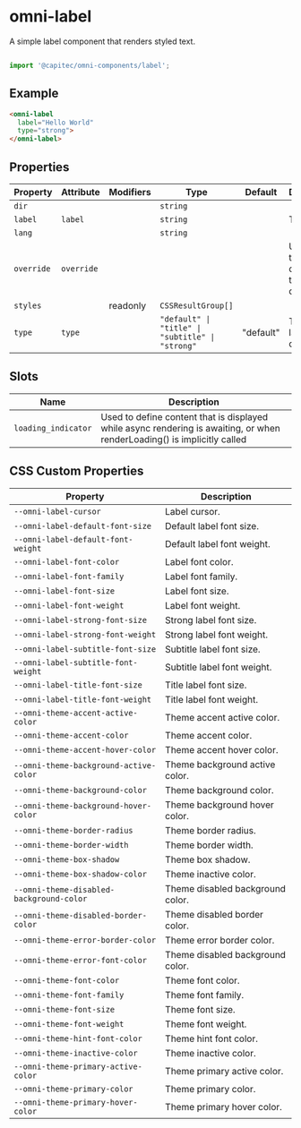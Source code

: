 # omni-label

A simple label component that renders styled text.

```js

import '@capitec/omni-components/label';
```

## Example

```html
<omni-label
  label="Hello World"
  type="strong">
</omni-label>
```

## Properties

| Property   | Attribute  | Modifiers | Type                                             | Default   | Description                                      |
|------------|------------|-----------|--------------------------------------------------|-----------|--------------------------------------------------|
| `dir`      |            |           | `string`                                         |           |                                                  |
| `label`    | `label`    |           | `string`                                         |           | Text label.                                      |
| `lang`     |            |           | `string`                                         |           |                                                  |
| `override` | `override` |           |                                                  |           | Used to set the base direction of text for display |
| `styles`   |            | readonly  | `CSSResultGroup[]`                               |           |                                                  |
| `type`     | `type`     |           | `"default" \| "title" \| "subtitle" \| "strong"` | "default" | The type of label to display.                    |

## Slots

| Name                | Description                                      |
|---------------------|--------------------------------------------------|
| `loading_indicator` | Used to define content that is displayed while async rendering is awaiting, or when renderLoading() is implicitly called |

## CSS Custom Properties

| Property                                 | Description                      |
|------------------------------------------|----------------------------------|
| `--omni-label-cursor`                    | Label cursor.                    |
| `--omni-label-default-font-size`         | Default label font size.         |
| `--omni-label-default-font-weight`       | Default label font weight.       |
| `--omni-label-font-color`                | Label font color.                |
| `--omni-label-font-family`               | Label font family.               |
| `--omni-label-font-size`                 | Label font size.                 |
| `--omni-label-font-weight`               | Label font weight.               |
| `--omni-label-strong-font-size`          | Strong label font size.          |
| `--omni-label-strong-font-weight`        | Strong label font weight.        |
| `--omni-label-subtitle-font-size`        | Subtitle label font size.        |
| `--omni-label-subtitle-font-weight`      | Subtitle label font weight.      |
| `--omni-label-title-font-size`           | Title label font size.           |
| `--omni-label-title-font-weight`         | Title label font weight.         |
| `--omni-theme-accent-active-color`       | Theme accent active color.       |
| `--omni-theme-accent-color`              | Theme accent color.              |
| `--omni-theme-accent-hover-color`        | Theme accent hover color.        |
| `--omni-theme-background-active-color`   | Theme background active color.   |
| `--omni-theme-background-color`          | Theme background color.          |
| `--omni-theme-background-hover-color`    | Theme background hover color.    |
| `--omni-theme-border-radius`             | Theme border radius.             |
| `--omni-theme-border-width`              | Theme border width.              |
| `--omni-theme-box-shadow`                | Theme box shadow.                |
| `--omni-theme-box-shadow-color`          | Theme inactive color.            |
| `--omni-theme-disabled-background-color` | Theme disabled background color. |
| `--omni-theme-disabled-border-color`     | Theme disabled border color.     |
| `--omni-theme-error-border-color`        | Theme error border color.        |
| `--omni-theme-error-font-color`          | Theme disabled background color. |
| `--omni-theme-font-color`                | Theme font color.                |
| `--omni-theme-font-family`               | Theme font family.               |
| `--omni-theme-font-size`                 | Theme font size.                 |
| `--omni-theme-font-weight`               | Theme font weight.               |
| `--omni-theme-hint-font-color`           | Theme hint font color.           |
| `--omni-theme-inactive-color`            | Theme inactive color.            |
| `--omni-theme-primary-active-color`      | Theme primary active color.      |
| `--omni-theme-primary-color`             | Theme primary color.             |
| `--omni-theme-primary-hover-color`       | Theme primary hover color.       |
